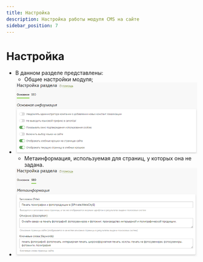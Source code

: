 ```yaml
---
title: Настройка
description: Настройка работы модуля CMS на сайте
sidebar_position: 7
---
```



# Настройка
* В данном разделе представлены:
    + Общие настройки модуля;
* ![](../_media/cms/settings01.png)
    + Метаинформация, используемая для страниц, у которых она не задана.
* ![](../_media/cms/settings02.png)